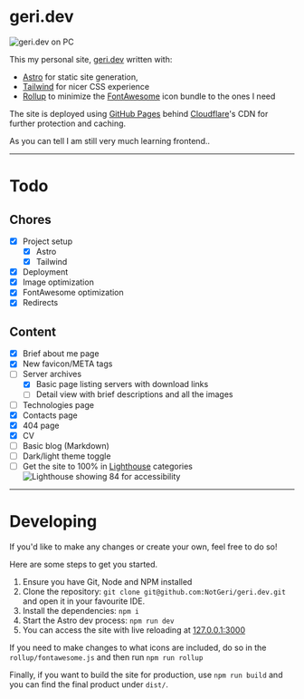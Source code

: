 # geri.dev

![geri.dev on PC](https://i.geri.dev/1f5b03339865d443e09ab18e415624.png)

This my personal site, [geri.dev](https://geri.dev/) written with:

- [Astro](https://astro.build/) for static site generation,
- [Tailwind](https://tailwindcss.com/) for nicer CSS experience
- [Rollup](https://rollupjs.org/) to minimize the [FontAwesome](https://fontawesome.com/) icon bundle to the ones I need

The site is deployed using [GitHub Pages](https://pages.github.com/) behind [Cloudflare](https://cloudflare.com)'s CDN
for further protection and caching.

As you can tell I am still very much learning frontend..

---

# Todo
## Chores
- [x] Project setup
  - [x] Astro
  - [x] Tailwind
- [x] Deployment
- [x] Image optimization
- [x] FontAwesome optimization
- [x] Redirects

## Content
- [x] Brief about me page
- [x] New favicon/META tags
- [ ] Server archives
  - [x] Basic page listing servers with download links
  - [ ] Detail view with brief descriptions and all the images
- [ ] Technologies page
- [x] Contacts page
- [x] 404 page
- [x] CV
- [ ] Basic blog (Markdown)
- [ ] Dark/light theme toggle
- [ ] Get the site to 100% in [Lighthouse](https://web.dev/measure/) categories
   ![Lighthouse showing 84 for accessibility](https://i.geri.dev/f537a541ac09affe1a9d7442f9c595.png)

---

# Developing

If you'd like to make any changes or create your own, feel free to do so!

Here are some steps to get you started.

1. Ensure you have Git, Node and NPM installed
2. Clone the repository: `git clone git@github.com:NotGeri/geri.dev.git` and open it in your favourite IDE.
3. Install the dependencies: `npm i`
4. Start the Astro dev process: `npm run dev`
5. You can access the site with live reloading at [127.0.0.1:3000](http://127.0.0.1:3000/)

If you need to make changes to what icons are included, do so in the `rollup/fontawesome.js` and then run `npm run
rollup`

Finally, if you want to build the site for production, use `npm run build` and you can find the final product
under `dist/`.
